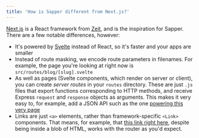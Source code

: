 ```yaml
---
title: 'How is Sapper different from Next.js?'
---
```


[Next.js](https://github.com/zeit/next.js) is a React framework from [Zeit](https://zeit.co), and is the inspiration for Sapper. There are a few notable differences, however:

*   It's powered by [Svelte](https://svelte.dev) instead of React, so it's faster and your apps are smaller
*   Instead of route masking, we encode route parameters in filenames. For example, the page you're looking at right now is `src/routes/blog/[slug].svelte`
*   As well as pages (Svelte components, which render on server or client), you can create _server routes_ in your `routes` directory. These are just `.js` files that export functions corresponding to HTTP methods, and receive Express `request` and `response` objects as arguments. This makes it very easy to, for example, add a JSON API such as the one [powering this very page](blog/how-is-sapper-different-from-next.json)
*   Links are just `<a>` elements, rather than framework-specific `<Link>` components. That means, for example, that [this link right here](blog/how-can-i-get-involved), despite being inside a blob of HTML, works with the router as you'd expect.
